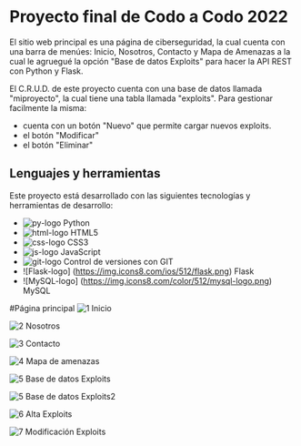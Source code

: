 # Proyecto final de Codo a Codo 2022

El sitio web principal es una página de ciberseguridad, la cual cuenta con una barra de menúes: Inicio, Nosotros, Contacto y Mapa de Amenazas a la cual le agruegué
la opción "Base de datos Exploits" para hacer la API REST con Python y Flask.

El C.R.U.D. de este proyecto cuenta con una base de datos llamada "miproyecto", la cual tiene una tabla llamada "exploits". Para gestionar facilmente la misma:
- cuenta con un botón "Nuevo" que permite cargar nuevos exploits.     
- el botón "Modificar"
- el botón "Eliminar"


## Lenguajes y herramientas

Este proyecto está desarrollado con las siguientes tecnologías y herramientas de desarrollo:
- ![py-logo](https://img.icons8.com/color/25/000000/python--v2.png) Python
- ![html-logo](https://img.icons8.com/color/25/000000/html-5--v1.png) HTML5
- ![css-logo](https://img.icons8.com/color/25/000000/css3.png) CSS3
- ![js-logo](https://img.icons8.com/color/25/000000/javascript--v1.png) JavaScript
- ![git-logo](https://img.icons8.com/color/25/000000/git.png) Control de versiones con GIT
- ![Flask-logo] (https://img.icons8.com/ios/512/flask.png) Flask
- ![MySQL-logo] (https://img.icons8.com/color/512/mysql-logo.png) MySQL

#Página principal
![1 Inicio](https://user-images.githubusercontent.com/111579223/209457840-0a5d3f67-52ad-4e6b-8966-d0ffe29aee19.png)

![2 Nosotros](https://user-images.githubusercontent.com/111579223/209457842-5f67904a-3931-42bb-b373-3f7cf565e111.png)

![3 Contacto](https://user-images.githubusercontent.com/111579223/209457843-f5ca64ee-dc31-4606-92ec-cf9c03a6842c.png)

![4 Mapa de amenazas](https://user-images.githubusercontent.com/111579223/209457846-b7401027-54dd-453a-94ba-95c72372c433.png)

![5 Base de datos Exploits](https://user-images.githubusercontent.com/111579223/209457831-09d6eef0-ef96-41bc-9cd7-79658b837fcc.png)

![5 Base de datos Exploits2](https://user-images.githubusercontent.com/111579223/209457884-f7fa5324-b9e8-4daa-a4bc-0fe306b5181c.png)

![6 Alta Exploits](https://user-images.githubusercontent.com/111579223/209488540-d6ed2dba-760b-4aef-990f-4e00c8b2dd1b.png)

![7 Modificación Exploits](https://user-images.githubusercontent.com/111579223/209488549-2f5bcd55-14cd-4de9-a897-bde1fcc597e0.png)



